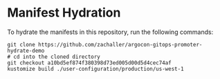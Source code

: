 # Manifest Hydration

To hydrate the manifests in this repository, run the following commands:

```shell
git clone https://github.com/zachaller/argocon-gitops-promoter-hydrate-demo
# cd into the cloned directory
git checkout a10bd5ef874f380398d73ed005d00d5d4cec74af
kustomize build ./user-configuration/production/us-west-1
```
